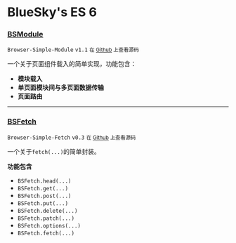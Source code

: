 BlueSky's ES 6
========

### [BSModule](?BSModule)

`Browser-Simple-Module` `v1.1` <small>在 [Github](https://github.com/BlueSky-07/ES-6/blob/master/static/modules/BSModule.js) 上查看源码</small>

一个关于页面组件载入的简单实现，功能包含：

- **模块载入**
- **单页面模块间与多页面数据传输**
- **页面路由**

----

### [BSFetch](?BSFetch)

`Browser-Simple-Fetch` `v0.3` <small>在 [Github](https://github.com/BlueSky-07/ES-6/blob/master/static/modules/BSFetch.js) 上查看源码</small>

一个关于`fetch(...)`的简单封装。

**功能包含**

- `BSFetch.head(...)`
- `BSFetch.get(...)`
- `BSFetch.post(...)`
- `BSFetch.put(...)`
- `BSFetch.delete(...)`
- `BSFetch.patch(...)`
- `BSFetch.options(...)`
- `BSFetch.fetch(...)`